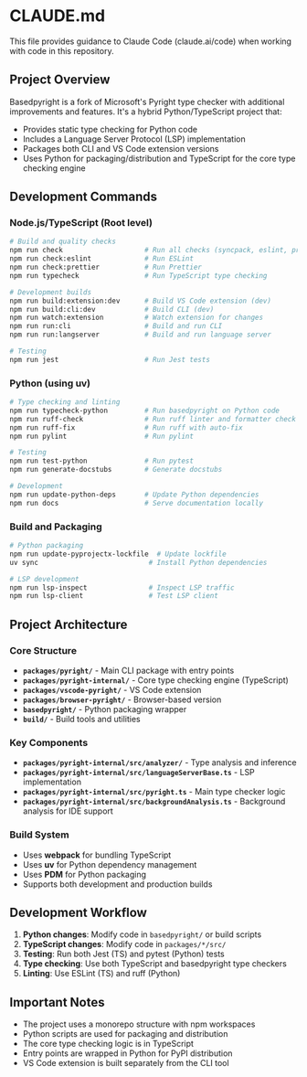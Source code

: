 # CLAUDE.md

This file provides guidance to Claude Code (claude.ai/code) when working with code in this repository.

## Project Overview

Basedpyright is a fork of Microsoft's Pyright type checker with additional improvements and features. It's a hybrid Python/TypeScript project that:

- Provides static type checking for Python code
- Includes a Language Server Protocol (LSP) implementation
- Packages both CLI and VS Code extension versions
- Uses Python for packaging/distribution and TypeScript for the core type checking engine

## Development Commands

### Node.js/TypeScript (Root level)
```bash
# Build and quality checks
npm run check                    # Run all checks (syncpack, eslint, prettier)
npm run check:eslint             # Run ESLint
npm run check:prettier           # Run Prettier
npm run typecheck                # Run TypeScript type checking

# Development builds
npm run build:extension:dev      # Build VS Code extension (dev)
npm run build:cli:dev            # Build CLI (dev)
npm run watch:extension          # Watch extension for changes
npm run run:cli                  # Build and run CLI
npm run run:langserver           # Build and run language server

# Testing
npm run jest                     # Run Jest tests
```

### Python (using uv)
```bash
# Type checking and linting
npm run typecheck-python         # Run basedpyright on Python code
npm run ruff-check               # Run ruff linter and formatter check
npm run ruff-fix                 # Run ruff with auto-fix
npm run pylint                   # Run pylint

# Testing
npm run test-python              # Run pytest
npm run generate-docstubs        # Generate docstubs

# Development
npm run update-python-deps       # Update Python dependencies
npm run docs                     # Serve documentation locally
```

### Build and Packaging
```bash
# Python packaging
npm run update-pyprojectx-lockfile  # Update lockfile
uv sync                           # Install Python dependencies

# LSP development
npm run lsp-inspect               # Inspect LSP traffic
npm run lsp-client                # Test LSP client
```

## Project Architecture

### Core Structure
- **`packages/pyright/`** - Main CLI package with entry points
- **`packages/pyright-internal/`** - Core type checking engine (TypeScript)
- **`packages/vscode-pyright/`** - VS Code extension
- **`packages/browser-pyright/`** - Browser-based version
- **`basedpyright/`** - Python packaging wrapper
- **`build/`** - Build tools and utilities

### Key Components
- **`packages/pyright-internal/src/analyzer/`** - Type analysis and inference
- **`packages/pyright-internal/src/languageServerBase.ts`** - LSP implementation
- **`packages/pyright-internal/src/pyright.ts`** - Main type checker logic
- **`packages/pyright-internal/src/backgroundAnalysis.ts`** - Background analysis for IDE support

### Build System
- Uses **webpack** for bundling TypeScript
- Uses **uv** for Python dependency management
- Uses **PDM** for Python packaging
- Supports both development and production builds

## Development Workflow

1. **Python changes**: Modify code in `basedpyright/` or build scripts
2. **TypeScript changes**: Modify code in `packages/*/src/`
3. **Testing**: Run both Jest (TS) and pytest (Python) tests
4. **Type checking**: Use both TypeScript and basedpyright type checkers
5. **Linting**: Use ESLint (TS) and ruff (Python)

## Important Notes

- The project uses a monorepo structure with npm workspaces
- Python scripts are used for packaging and distribution
- The core type checking logic is in TypeScript
- Entry points are wrapped in Python for PyPI distribution
- VS Code extension is built separately from the CLI tool